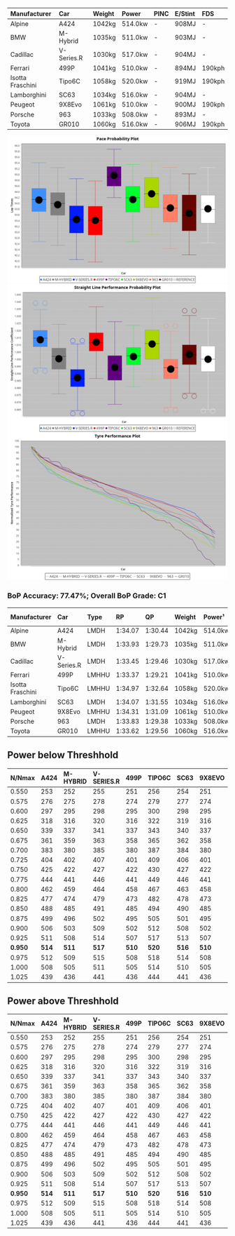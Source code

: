 | Manufacturer     | Car        | Weight | Power   | PINC    | E/Stint | FDS     |
|:-|:-|:-|:-|:-|:-|:-|
| Alpine           | A424       | 1042kg | 514.0kw |    -    | 908MJ   |    -    |
| BMW              | M-Hybrid   | 1035kg | 511.0kw |    -    | 903MJ   |    -    |
| Cadillac         | V-Series.R | 1030kg | 517.0kw |    -    | 904MJ   |    -    |
| Ferrari          | 499P       | 1041kg | 510.0kw |    -    | 894MJ   | 190kph  |
| Isotta Fraschini | Tipo6C     | 1058kg | 520.0kw |    -    | 919MJ   | 190kph  |
| Lamborghini      | SC63       | 1034kg | 516.0kw |    -    | 904MJ   |    -    |
| Peugeot          | 9X8Evo     | 1061kg | 510.0kw |    -    | 900MJ   | 190kph  |
| Porsche          | 963        | 1033kg | 508.0kw |    -    | 893MJ   |    -    |
| Toyota           | GR010      | 1060kg | 516.0kw |    -    | 906MJ   | 190kph  |

![PACECHART](./IMG/OFFICIAL.png)
![STRAIGHTLINEPERFORMANCECHART](./IMG/OFFICIAL_sp.png)
![TYREPERFORMANCECHART](./IMG/OFFICIAL_tw.png)

### BoP Accuracy: 77.47%; Overall BoP Grade: C1
| Manufacturer     | Car        | Type  | RP      | QP      | Weight | Power¹  | Threshhold | PINC    | Power²   | E/Stint | AVG Vmax  | FDS     | RDLC | L/Stint | BOP-Grade | Model Accuracy | Model Points | Match%  | SimDiff |
|:-|:-|:-|:-|:-|:-|:-|:-|:-|:-|:-|:-|:-|:-|:-|:-|:-|:-|:-|:-|
| Alpine           | A424       | LMDH  | 1:34.07 | 1:30.44 | 1042kg | 514.0kw | 0.0kph     |    -    | 514.00kw |  908MJ  | 314.67kph |    -    | 1.01 | 36      | +A2       | 100.00%        | 635          | 91.54%  | #       |
| BMW              | M-Hybrid   | LMDH  | 1:33.93 | 1:29.73 | 1035kg | 511.0kw | 0.0kph     |    -    | 511.00kw |  903MJ  | 312.63kph |    -    | 1.02 | 36      | ~A1       | 100.00%        | 1696         | 98.71%  | #       |
| Cadillac         | V-Series.R | LMDH  | 1:33.45 | 1:29.46 | 1030kg | 517.0kw | 0.0kph     |    -    | 517.00kw |  904MJ  | 310.37kph |    -    | 1.04 | 36      | -C1       | 88.64%         | 2076         | 78.42%  | #       |
| Ferrari          | 499P       | LMHHU | 1:33.37 | 1:29.21 | 1041kg | 510.0kw | 0.0kph     |    -    | 510.00kw |  894MJ  | 313.77kph | 190kph  | 1.05 | 37      | -C2       | 91.94%         | 2476         | 71.97%  | #       |
| Isotta Fraschini | Tipo6C     | LMHHU | 1:34.97 | 1:32.64 | 1058kg | 520.0kw | 0.0kph     |    -    | 520.00kw |  919MJ  | 311.56kph | 190kph  | 1.04 | 37      | +Ω1       | 100.00%        | 66           | 1.01%   | #       |
| Lamborghini      | SC63       | LMDH  | 1:34.07 | 1:31.55 | 1034kg | 516.0kw | 0.0kph     |    -    | 516.00kw |  904MJ  | 313.55kph |    -    | 1.05 | 36      | ~A1       | 100.00%        | 504          | 100.00% | #       |
| Peugeot          | 9X8Evo     | LMHHU | 1:34.31 | 1:31.09 | 1061kg | 510.0kw | 0.0kph     |    -    | 510.00kw |  900MJ  | 312.75kph | 190kph  | 0.99 | 37      | +D1       | 100.00%        | 249          | 67.56%  | ±0.16s  |
| Porsche          | 963        | LMDH  | 1:33.83 | 1:29.38 | 1033kg | 508.0kw | 0.0kph     |    -    | 508.00kw |  893MJ  | 310.90kph |    -    | 1.03 | 36      | ~A1       | 90.40%         | 5633         | 100.00% | #       |
| Toyota           | GR010      | LMHHU | 1:33.62 | 1:29.56 | 1060kg | 516.0kw | 0.0kph     |    -    | 516.00kw |  906MJ  | 311.86kph | 190kph  | 1.03 | 37      | -B1       | 90.11%         | 3235         | 88.00%  | #       |

## Power below Threshhold
| N/Nmax    | A424    | M-HYBRID | V-SERIES.R | 499P    | TIPO6C  | SC63    | 9X8EVO  | 963     | GR010   |
|:-|:-|:-|:-|:-|:-|:-|:-|:-|:-|
|  0.550    |  253    |  252     |  255       |  251    |  256    |  254    |  251    |  250    |  254    |
|  0.575    |  276    |  275     |  278       |  274    |  279    |  277    |  274    |  273    |  277    |
|  0.600    |  297    |  295     |  298       |  295    |  300    |  298    |  295    |  293    |  298    |
|  0.625    |  318    |  316     |  320       |  316    |  322    |  319    |  316    |  314    |  319    |
|  0.650    |  339    |  337     |  341       |  337    |  343    |  340    |  337    |  335    |  340    |
|  0.675    |  361    |  359     |  363       |  358    |  365    |  362    |  358    |  357    |  362    |
|  0.700    |  383    |  380     |  385       |  380    |  387    |  384    |  380    |  378    |  384    |
|  0.725    |  404    |  402     |  407       |  401    |  409    |  406    |  401    |  399    |  406    |
|  0.750    |  425    |  422     |  427       |  422    |  430    |  427    |  422    |  420    |  427    |
|  0.775    |  444    |  441     |  446       |  441    |  449    |  446    |  441    |  439    |  446    |
|  0.800    |  462    |  459     |  464       |  458    |  467    |  463    |  458    |  456    |  463    |
|  0.825    |  477    |  474     |  479       |  473    |  482    |  478    |  473    |  471    |  478    |
|  0.850    |  488    |  485     |  491       |  485    |  494    |  490    |  485    |  483    |  490    |
|  0.875    |  499    |  496     |  502       |  495    |  505    |  501    |  495    |  493    |  501    |
|  0.900    |  506    |  503     |  509       |  502    |  512    |  508    |  502    |  500    |  508    |
|  0.925    |  511    |  508     |  514       |  507    |  517    |  513    |  507    |  505    |  513    |
| **0.950** | **514** | **511**  | **517**    | **510** | **520** | **516** | **510** | **508** | **516** |
|  0.975    |  512    |  509     |  515       |  508    |  518    |  514    |  508    |  506    |  514    |
|  1.000    |  508    |  505     |  511       |  505    |  514    |  510    |  505    |  503    |  510    |
|  1.025    |  439    |  436     |  441       |  436    |  444    |  441    |  436    |  434    |  441    |

## Power above Threshhold
| N/Nmax    | A424    | M-HYBRID | V-SERIES.R | 499P    | TIPO6C  | SC63    | 9X8EVO  | 963     | GR010   |
|:-|:-|:-|:-|:-|:-|:-|:-|:-|:-|
|  0.550    |  253    |  252     |  255       |  251    |  256    |  254    |  251    |  250    |  254    |
|  0.575    |  276    |  275     |  278       |  274    |  279    |  277    |  274    |  273    |  277    |
|  0.600    |  297    |  295     |  298       |  295    |  300    |  298    |  295    |  293    |  298    |
|  0.625    |  318    |  316     |  320       |  316    |  322    |  319    |  316    |  314    |  319    |
|  0.650    |  339    |  337     |  341       |  337    |  343    |  340    |  337    |  335    |  340    |
|  0.675    |  361    |  359     |  363       |  358    |  365    |  362    |  358    |  357    |  362    |
|  0.700    |  383    |  380     |  385       |  380    |  387    |  384    |  380    |  378    |  384    |
|  0.725    |  404    |  402     |  407       |  401    |  409    |  406    |  401    |  399    |  406    |
|  0.750    |  425    |  422     |  427       |  422    |  430    |  427    |  422    |  420    |  427    |
|  0.775    |  444    |  441     |  446       |  441    |  449    |  446    |  441    |  439    |  446    |
|  0.800    |  462    |  459     |  464       |  458    |  467    |  463    |  458    |  456    |  463    |
|  0.825    |  477    |  474     |  479       |  473    |  482    |  478    |  473    |  471    |  478    |
|  0.850    |  488    |  485     |  491       |  485    |  494    |  490    |  485    |  483    |  490    |
|  0.875    |  499    |  496     |  502       |  495    |  505    |  501    |  495    |  493    |  501    |
|  0.900    |  506    |  503     |  509       |  502    |  512    |  508    |  502    |  500    |  508    |
|  0.925    |  511    |  508     |  514       |  507    |  517    |  513    |  507    |  505    |  513    |
| **0.950** | **514** | **511**  | **517**    | **510** | **520** | **516** | **510** | **508** | **516** |
|  0.975    |  512    |  509     |  515       |  508    |  518    |  514    |  508    |  506    |  514    |
|  1.000    |  508    |  505     |  511       |  505    |  514    |  510    |  505    |  503    |  510    |
|  1.025    |  439    |  436     |  441       |  436    |  444    |  441    |  436    |  434    |  441    |
